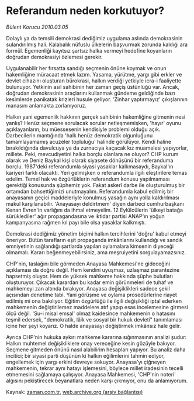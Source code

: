 # Referandum neden korkutuyor?

*Bülent Korucu 2010.03.05*

<tr><td class="metin" colspan="2" style="padding-top: 20px; padding-left: 5px; ">Dolaylı ya da temsili demokrasi dediğimiz uygulama aslında demokrasinin sulandırılmış hali. Kalabalık nüfuslu ülkelerin başvurmak zorunda kaldığı ara formül. Egemenliği kayıtsız şartsız halka vermeyi hedefine koyanların doğrudan demokrasiyi özlemesi gerekir.</td></tr><tr><td class="metin" colspan="2" style="padding-top: 20px; padding-left: 5px; "><p>Uygulanabilir her fırsatta sandığı seçmenin önüne koymak ve onun hakemliğine müracaat etmek lazım. Yasama, yürütme, yargı gibi erkler ve devlet cihazını oluşturan bürokrasi, halkın verdiği yetkiyle icra-i faaliyette bulunuyor. Yetkinin asıl sahibinin her zaman geçiş üstünlüğü var. Ancak, doğrudan demokrasinin araçlarını kullanmak gündeme geldiğinde bazı kesimlerde panikatak krizleri husule geliyor. 'Zinhar yaptırmayız' çıkışlarının manasını anlamakta zorlanıyoruz.
<p>Halkın yani egemenlik hakkının gerçek sahibinin hakemliğine gitmenin nesi yanlış? Henüz seçmene sorulacak sorular netleşmemişken, 'hayır' oyunu açıklayanların, bu müessesenin kendisiyle problemi olduğu açık. Darbecilerin mantığında 'halk henüz demokratik olgunluğunu tamamlayamamış acuzeler topluluğu' halinde görülüyor. Kendi haline bırakıldığında davulcuya ya da zurnacıya kaçacak kız muamelesi yapıyorlar, millete. Peki, mevcudiyetini halka borçlu olanlara ne oluyor? CHP kurum olarak ve Deniz Baykal kişi olarak siyasete dönüşünü bir referanduma borçlu. 1987'deki referandumla siyasi yasaklar kalkmasaydı, Baykal'ın kariyeri farklı olacaktı. Yeri gelmişken o referandumla ilgili eleştirilere temas edelim. Temel hak ve özgürlüklerin referandum konusu yapılmaması gerektiği konusunda şüphemiz yok. Fakat askerî darbe ile oluşturulmuş bir ortamdan bahsettiğimizi unutmayalım. Referandumla kabul edilmiş bir anayasanın geçici maddeleriyle konulmuş yasağın aynı yolla kaldırılması makul karşılanabilir. 'Anayasayı deldirtmem' diyen darbeci cumhurbaşkanı Kenan Evren'in varlığını da ihmal etmeyelim. 12 Eylülcülerin 'ülkeyi batağa sürüklediler' ağır propagandasına ve iktidar partisi ANAP'ın yoğun kampanyasına rağmen kıl payı bile olsa yasaklar kalkmıştı.
<p>Demokrasi dediğimiz yönetim biçimi halkın tercihlerini 'doğru' kabul etmeyi öneriyor. Bütün tarafların eşit propaganda imkânlarını kullandığı ve sandık emniyetinin sağlandığı şartlarda yapılan oylamalara kimsenin diyeceği olmamalı. Kararı beğenmeyebilirsiniz, ama meşruiyetini sorgulayamazsınız.
<p>CHP'nin, taslağını bile görmeden Anayasa Mahkemesi'ne gideceğini açıklaması da doğru değil. Hem kendini uyuşmaz, uzlaşmaz parantezine hapsetmiş oluyor. Hem de yüksek mahkeme hakkında şüphe bulutları oluşturuyor. Çıkacak karardan bu kadar emin görünmeleri de tuhaf ve mahkemeyi zan altında bırakıyor. Anayasa değişiklikleri sadece şekil açısından denetime tabi. Yani görüşme ve oylama prosedürlerine riayet edilmiş mi ona bakılıyor. Eğitim özgürlüğü ile ilgili değişikliği iptal ederken mahkemenin değiştirilemez maddelere atıf yapıp esas incelemesine girmesi ölçü değil. 'Su-i misal emsal' olmaz kaidesince mahkemenin o hatasını teşmil edersek, "demokratik, lâik ve sosyal bir hukuk devleti" tanımlaması içine her şeyi koyarız. O halde anayasayı değiştirmek imkânsız hale gelir.
<p>Ayrıca CHP'nin hukuka aykırı mahkeme kararına sığınmasının analizi şudur: Halkın muhtemel değişikliklere onay vereceğine kesin gözüyle bakıyor. Seçmene gitmeden önünü nasıl alabilirim hesapları yapıyor. Bu analiz daha incitici; bir siyasi parti düşünün ki halkın eğilimlerini tahmin ediyor, engellemek için yargı erkini devreye sokuyor. Anayasa'yı çiğneyen mahkemenin, tekrar aynı hatayı işlemesini, böylece millet iradesinin tecelli etmemesini sağlamaya çalışıyor. Anayasa Mahkemesi, 'CHP'nin noteri' algısını pekiştirecek beyanatlara neden karşı çıkmıyor, onu da anlamıyorum. <br/></p></p></p></p></p></td></tr>

Kaynak: [zaman.com.tr](http://zaman.com.tr/yazar.do?yazino=958122), [web.archive.org (arşiv bağlantısı)](http://web.archive.org/web/20100308031722/http://zaman.com.tr:80/yazar.do?yazino=958122)
